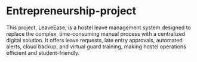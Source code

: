 # Entrepreneurship-project
This project, LeaveEase, is a hostel leave management system designed to replace the complex, time-consuming manual process with a centralized digital solution. It offers leave requests, late entry approvals, automated alerts, cloud backup, and virtual guard training, making hostel operations efficient and student-friendly.
